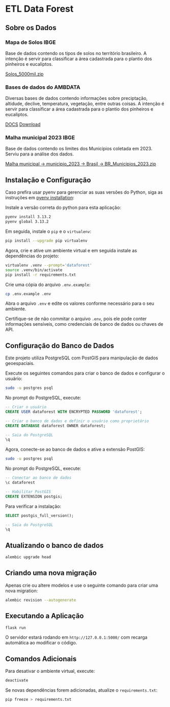 # ETL Data Forest

## Sobre os Dados

### Mapa de Solos IBGE

Base de dados contendo os tipos de solos no território brasileiro. A intenção é servir para classificar a área cadastrada para o plantio dos pinheiros e eucaliptos.

[Solos_5000mil.zip](https://www.ibge.gov.br/geociencias/informacoes-ambientais/pedologia/15829-solos.html?=&t=downloads)

### Bases de dados do AMBDATA

Diversas bases de dados contendo informações sobre preciptação, altidude, declive, temperatura, vegetação, entre outras coisas. A intenção é servir para classificar a área cadastrada para o plantio dos pinheiros e eucaliptos.

[DOCS](http://www.dpi.inpe.br/Ambdata/download.php)
[Download](http://www.dpi.inpe.br/amb_data/Brasil/BR_all_LLwgs84.zip)

### Malha municipal 2023 IBGE

Base de dados contendo os limites dos Municípios coletada em 2023. Serviu para a análise dos dados.

[Malha municipal -> municipio_2023 -> Brasil -> BR_Municipios_2023.zip](https://www.ibge.gov.br/geociencias/organizacao-do-territorio/malhas-territoriais/15774-malhas.html?=&t=downloads)

## Instalação e Configuração

Caso prefira usar pyenv para gerenciar as suas versões do Python, siga as instruções em [pyenv installation](https://github.com/pyenv/pyenv?tab=readme-ov-file#installation):

Instale a versão correta do python para esta aplicação:
  ```sh
  pyenv install 3.13.2
  pyenv global 3.13.2
  ```

Em seguida, instale o `pip` e o `virtualenv`:
  ```sh
  pip install --upgrade pip virtualenv
  ```

Agora, crie e ative um ambiente virtual e em seguida instale as dependências do projeto:
  ```sh
  virtualenv .venv --prompt='dataforest'
  source .venv/bin/activate
  pip install -r requirements.txt
  ```

Crie uma cópia do arquivo `.env.example`:
   ```sh
   cp .env.example .env
   ```

Abra o arquivo `.env` e edite os valores conforme necessário para o seu ambiente.

Certifique-se de não commitar o arquivo `.env`, pois ele pode conter informações sensíveis, como credenciais de banco de dados ou chaves de API.


## Configuração do Banco de Dados

Este projeto utiliza PostgreSQL com PostGIS para manipulação de dados geoespaciais.

Execute os seguintes comandos para criar o banco de dados e configurar o usuário:
```sh
sudo -u postgres psql
```

No prompt do PostgreSQL, execute:

```sql
-- Criar o usuário
CREATE USER dataforest WITH ENCRYPTED PASSWORD 'dataforest';

-- Criar o banco de dados e definir o usuário como proprietário
CREATE DATABASE dataforest OWNER dataforest;

-- Saia do PostgreSQL
\q
```

Agora, conecte-se ao banco de dados e ative a extensão PostGIS:

```sh
sudo -u postgres psql
```

No prompt do PostgreSQL, execute:

```sql
-- Conectar ao banco de dados
\c dataforest

-- Habilitar PostGIS
CREATE EXTENSION postgis;
```

Para verificar a instalação:

```sql
SELECT postgis_full_version();

-- Saia do PostgreSQL
\q
```


## Atualizando o banco de dados

```sh
alembic upgrade head
```


## Criando uma nova migração

Apenas crie ou altere modelos e use o seguinte comando para criar uma nova migration:
  ```sh
  alembic revision --autogenerate
  ```


## Executando a Aplicação

```sh
flask run
```

O servidor estará rodando em `http://127.0.0.1:5000/` com recarga automática ao modificar o código.


## Comandos Adicionais

Para desativar o ambiente virtual, execute:
  ```sh
  deactivate
  ```

Se novas dependências forem adicionadas, atualize o `requirements.txt`:
  ```sh
  pip freeze > requirements.txt
  ```